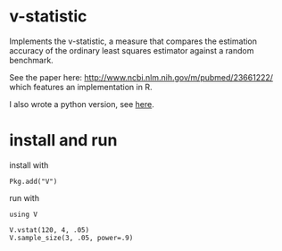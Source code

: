 # v-statistic

Implements the v-statistic, a measure that compares the estimation
accuracy of the ordinary least squares estimator against a random benchmark.

See the paper here: http://www.ncbi.nlm.nih.gov/m/pubmed/23661222/ which features
an implementation in R.

I also wrote a python version, see [here](https://github.com/dostodabsi/vstat.py).

# install and run

install with

```
Pkg.add("V")
```

run with

```
using V

V.vstat(120, 4, .05)
V.sample_size(3, .05, power=.9)
```
